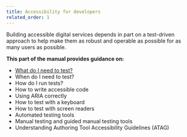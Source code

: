 ```yaml
---
title: Accessibility for developers
related_order: 1
---
```

Building accessible digital services depends in part on a test-driven approach to help make them as robust and operable as possible for as many users as possible.

**This part of the manual provides guidance on:**

* [What do I need to test?](https://accessibility.dxw.com/development/what-do-i-need-to-test/)
* When do I need to test?
* How do I run tests?
* How to write accessible code
* Using ARIA correctly
* How to test with a keyboard
* How to test with screen readers
* Automated testing tools
* Manual testing and guided manual testing tools
* Understanding Authoring Tool Accessibility Guidelines (ATAG)